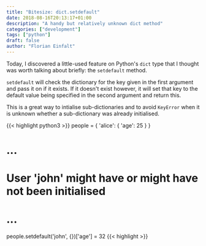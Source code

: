 ```yaml
---
title: "Bitesize: dict.setdefault"
date: 2018-08-16T20:13:17+01:00
description: "A handy but relatively unknown dict method"
categories: ["development"]
tags: ["python"]
draft: false
author: "Florian Einfalt"
---
```


Today, I discovered a little-used feature on Python's `dict` type that I
thought was worth talking about briefly: the `setdefault` method.

<!--more-->

`setdefault` will check the dictionary for the key given in the first argument
and pass it on if it exists. If it doesn't exist however, it will set that key
to the default value being specified in the second argument and return this.

This is a great way to intialise sub-dictionaries and to avoid `KeyError` when
it is unknown whether a sub-dictionary was already initialised.

{{< highlight python3 >}}
people = {
    'alice': {
        'age': 25
    }
}
# ...
# User 'john' might have or might have not been initialised
# ...
people.setdefault('john', {})['age'] = 32
{{< highlight >}}
